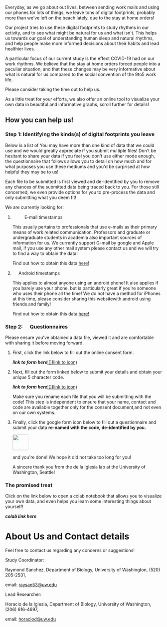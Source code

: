 Everyday, as we go about out lives, between sending work mails and using our phones for lots of things, we leave tons of digital footprints, probably more than we've left on the beach lately, due to the stay at home orders!

Our project tries to use these digital footprints to study rhythms in our activity, and to see what might be natural for us and what isn't. This helps us towards our goal of understanding human sleep and natural rhythms, and help people make more informed decisions about their habits and lead healthier lives.

A particular focus of our current study is the effect COVID-19 had on our work rhythms. We believe that the stay at home orders forced people into a peculiar situation, and that these changes may be very informative about what is natural for us compared to the social convention of the 9to5 work life.

Please consider taking the time out to help us. 

As a little treat for your efforts, we also offer an online tool to visualize your own data in beautiful and informative graphs, scroll further for details!


## How you can help us!

### Step 1: Identifying the kinds(s) of digital footprints you leave

Below is a list of You may have more than one kind of data that we could use and we would greatly appreciate if you submit multiple files! Don't be hesitant to share your data if you feel you don't use either mode enough, the questionnaire that follows allows you to detail on how much and for what purposes you use these mediums and you'd be surprised at how helpful they may be to us!

Each file to be submitted is first viewed and de-identified by you to remove any chances of the submitted data being traced back to you. For those still concerned, we even provide options for you to pre-process the data and only submitting what you deem fit!

We are currently looking for:

1. <img src="https://upload.wikimedia.org/wikipedia/commons/7/7e/Gmail_icon_%282020%29.svg" height="15" width="15"> <img src="https://upload.wikimedia.org/wikipedia/fr/a/a7/Mail_%28Apple%29_logo.png" height="15" width="15"> E-mail timestamps

   This usually pertains to professionals that use e-mails as their primary means of work related communication. Professors and graduate or undergraduate   students in academia also important sources of information for us. We currently support G-mail by google and Apple mail, if you use any other mail system please contact us and we will try to find a way to obtain the data!

   Find out how to obtain this data [here!]()

2. <img src="https://icons-for-free.com/iconfiles/png/512/Android-1320568265274623818.png" height="15" width="15"> Android timestamps

    This applies to almost anyone using an android phone! It also applies if you barely use your phone, but is particularly great if you're someone who uses their phone all the time! We do not have a method for iPhones at this time, please consider sharing this websitewith android using friends and family!

    Find out how to obtain this data [here!]()
    
### Step 2: <img src="https://www.google.com/images/about/forms-icon.svg" height="15" width="15"> Questionnaires

Please ensure you've obtained a data file, viewed it and are comfortable with sharing it before moving forward. 

1. First, click the link below to fill out the online consent form.

   ***link to form here***[![](link to icon)](https://redcap.iths.org/surveys/?s=34X3HD7YYL)

2. Next, fill out the form linked below to submit your details and obtain your *unique* 5 character code.

   ***link to form here***[![](link to icon)](https://docs.google.com/forms/d/e/1FAIpQLSe9at489PROVrqA-qO2EXoz1D_5TWLJGha9GcUqO24y30u34Q/viewform?gxids=7628)
   
   Make sure you rename each file that you will be submitting with the code! This step is independent to ensure that your name, contact and code are available together only for the consent document,and not even on our own systems.

3. Finally, click the google form icon below to fill out a questionnaire and submit your data **re-named with the code, de-identified by you.**

   [<img src="https://www.google.com/images/about/forms-icon.svg" height="50" width="50" class="center">](https://docs.google.com/forms/d/e/1FAIpQLSfmus7ZGrjeCBVHGkXRey-aU1y0DbflYQ1iivucsFOyBtBSHg/viewform?gxids=7628)

   and you're done! We hope it did not take too long for you!
   
   A sincere thank you from the de la Iglesia lab at the University of Washington, Seattle!
   
### The promised treat

Click on the link below to open a colab notebook that allows you to visualize your own data, and even helps you learn some interesting things about yourself!

***colab link here*** 

# About Us and Contact details

Feel free to contact us regarding any concerns or suggestions!

Study Coordinator: 

Raymond Sanchez, Department of Biology, University of Washington, (520) 205-2531, 

email: <a href="mailto:raysan53@uw.edu">raysan53@uw.edu</a>

Lead Researcher: 

Horacio de la Iglesia, Department of Biology, University of Washington, (206) 616-4697, 

email: <a href="mailto:horaciod@uw.edu">horaciod@uw.edu</a>
